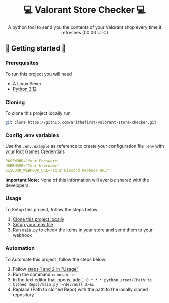                      
<h1 align="center" style="font-weight: bold;">💻 Valorant Store Checker 💻</h1>

<p align="center">A python tool to send you the contents of your Valorant shop every time it refreshes (00:00 UTC)</p>


<p align="center">
<a href=""></a>
</p>
 
<h2 id="started">🚀 Getting started 🚀</h2>

 
 
<h3>Prerequisites</h3>

To run this project you will need
- A Linux Sever
- [Python 3.12](https://www.python.org/downloads/release/python-3120/)
 
<h3 id="cloning">Cloning</h3>

To clone this project locally run
```bash
git clone https://github.com/arithefirst/valorant-store-checker.git
```
 
<h3 id="env">Config .env variables</h2>

Use the `.env.example` as reference to create your configuration file `.env` with your Riot Games Credentials

```yaml
PASSWORD="Your Password"
USERNAME="Your Username"
DISCORD_WEBHOOK_URL="Your Discord Webhook URL"
```

**Important Note:** None of this information will ever be shared with the developers.

<h3 id="usage">Usage</h3>
To Setup this project, follow the steps below:

1) <a href=#cloning>Clone this project locally</a>
2) <a href=#env>Setup your .env file</a>
3) Run <a href="https://github.com/arithefirst/valorant-store-checker/blob/main/main.py">`main.py`</a> to check the items in your store and send them to your webhook

<h3>Automation</h3>
To Automate this project, follow the steps below:

1) Follow <a href="#usage">steps 1 and 2 in "Usage"</a>
2) Run the command `crontab -e`
3) In the text editor that opens, add `1 0 * * * python /root/{Path to Cloned Repo}/main.py >/dev/null 2>&1`
4) Replace {Path to cloned Repo} with the path to the locally cloned repository

